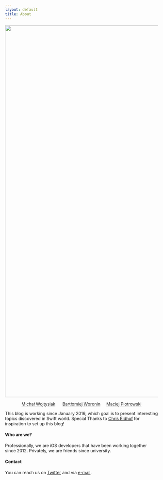 ```yaml
---
layout: default
title: About
---
```

<a href="https://twitter.com/BWoronin"><img class="aligncenter size-medium" src="https://raw.githubusercontent.com/swiftingio/blog/%2334-🎂-Happy-Birthday/us_black.png" width="2472" height="1227"></a>
<p style="text-align: center;"><a href="https://twitter.com/MichalWojtysiak">Michał Wojtysiak</a>&nbsp; &nbsp; &nbsp;&nbsp;<a href="https://twitter.com/BWoronin">Bartłomiej Woronin</a>&nbsp; &nbsp; &nbsp;<a href="https://twitter.com/paciej00">Maciej Piotrowski</a></p>

This blog is working since January 2016, which goal is to present interesting topics discovered in Swift world. Special Thanks to <a href="https://twitter.com/chriseidhof">Chris Eidhof</a> for inspiration to set up this blog!
<h4></h4>
<h4>Who are we?</h4>
Professionally, we are iOS developers that have been working together since 2012. Privately, we are friends since university.
<h4>Contact</h4>
You&nbsp;can reach us on&nbsp;<a href="https://twitter.com/swiftingio">Twitter</a>&nbsp;and via&nbsp;<a href="mailto:contact@swifting.io">e-mail</a>.